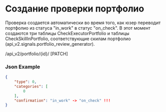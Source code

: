 # Создание проверки портфолио

Проверка создается автоматически во время того, как юзер переводит портфолио из статуса "in_work" в статус "on_check".
В этот момент создаются три таблицы CheckExecutorPortfolio и таблицы CheckSkillInPortfolio, соответствующие скилам портфолио (api_v2.signals.portfolio_review_generator).

/api_v2/portfolio/{id}/ [PATCH]
### Json Example
```json
{
    "type": 0,
    "categories": [
        0
    ],
    "confirmation": "in_work" -> "on_check" !!!
}
```